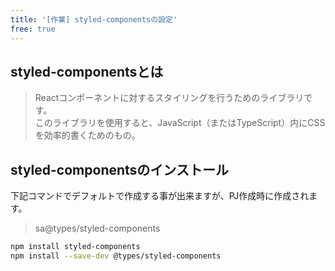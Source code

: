 ```yaml
---
title: '[作業] styled-componentsの設定'
free: true
---
```


## styled-componentsとは
> Reactコンポーネントに対するスタイリングを行うためのライブラリです。<br>このライブラリを使用すると、JavaScript（またはTypeScript）内にCSSを効率的書くためのもの。

## styled-componentsのインストール
下記コマンドでデフォルトで作成する事が出来ますが、PJ作成時に作成されます。
> sa@types/styled-components
```bash
npm install styled-components
npm install --save-dev @types/styled-components
```
<!-- 
## styled-componentsの更新
```diff js
/** @type {import('next').NextConfig} */
- const nextConfig = {}

+ const nextConfig = {
+   reactStrictMode: true,
+   compiler: (() => {
+     let compilerConfig = {
+       // styledComponentsの有効化
+       styledComponents: true,
+     }
+     return compilerConfig
+   }


module.exports = nextConfig

``` -->